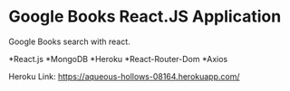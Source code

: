 # Google Books React.JS Application
Google Books search with react.

*React.js
*MongoDB
*Heroku
*React-Router-Dom
*Axios

Heroku Link: https://aqueous-hollows-08164.herokuapp.com/
